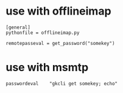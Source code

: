 # use with offlineimap

    [general]
    pythonfile = offlineimap.py
    
    remotepasseval = get_password("somekey")

# use with msmtp

    passwordeval	"gkcli get somekey; echo"
